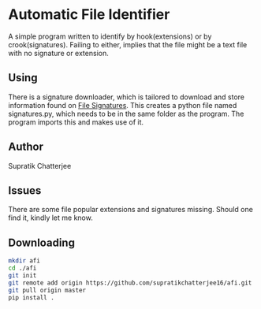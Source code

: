 # Automatic File Identifier

A simple program written to identify by hook(extensions) or by crook(signatures). Failing to either, implies that the file might be a text file with no signature or extension.

## Using

There is a signature downloader, which is tailored to download and store information found on [File Signatures](https://filesignatures.net/). This creates a python file named signatures.py, which needs to be in the same folder as the program.
The program imports this and makes use of it.

## Author

Supratik Chatterjee

## Issues

There are some file popular extensions and signatures missing. Should one find it, kindly let me know.

## Downloading

```bash
mkdir afi
cd ./afi
git init
git remote add origin https://github.com/supratikchatterjee16/afi.git
git pull origin master
pip install .
```
